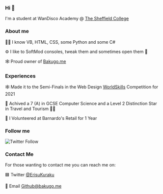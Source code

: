 ### Hi 👋

I'm a student at WanDisco Academy @ [The Sheffield College](https://www.sheffcol.ac.uk/academy/wandisco-data-academy)

### About me

👨‍💻 I know VB, HTML, CSS, some Python and some C#

⚙ I like to SoftMod consoles, tweak them and sometimes open them 👀

🕸 Proud owner of [Bakugo.me](https://bakugo.me)

### Experiences

🕸 Made it to the Semi-Finals in the Web Design [WorldSkills](https://www.worldskillsuk.org/competitions/web-design/) Competition for 2021

🏫 Achived a 7 (A) in GCSE Computer Science and a Level 2 Distinction Star in Travel and Tourism 👨‍✈️

🏪 I Volunteered at Barnardo's Retail for 1 Year

### Follow me

<img alt="Twitter Follow" src="https://img.shields.io/twitter/follow/ErisuKuraku?style=social">

### Contact Me

For those wanting to contact me you can reach me on:

🟦 Twitter [@ErisuKuraku](https://www.twitter.com/ErisuKuraku)

📧 Email [Github@bakugo.me](mailto:github@bakugo.me)
